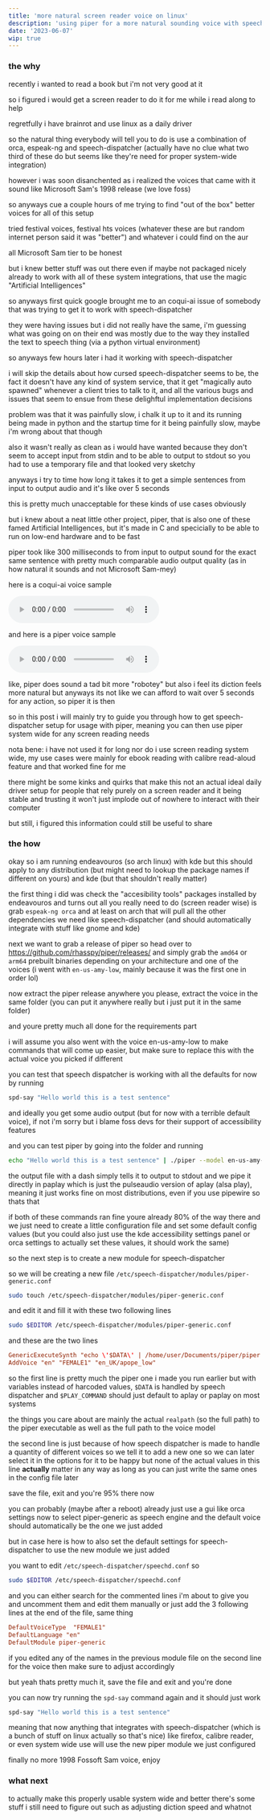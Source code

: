 ```yaml
---
title: 'more natural screen reader voice on linux'
description: 'using piper for a more natural sounding voice with speech-dispatcher'
date: '2023-06-07'
wip: true
---
```


### the why

recently i wanted to read a book but i'm not very good at it

so i figured i would get a screen reader to do it for me while i read along to help

regretfully i have brainrot and use linux as a daily driver

so the natural thing everybody will tell you to do is use a combination of orca, espeak-ng and speech-dispatcher (actually have no clue what two third of these do but seems like they're need for proper system-wide integration)

however i was soon disanchented as i realized the voices that came with it sound like Microsoft Sam's 1998 release (we love foss)

so anyways cue a couple hours of me trying to find "out of the box" better voices for all of this setup

tried festival voices, festival hts voices (whatever these are but random internet person said it was "better") and whatever i could find on the aur

all Microsoft Sam tier to be honest

but i knew better stuff was out there even if maybe not packaged nicely already to work with all of these system integrations, that use the magic "Artificial Intelligences"

so anyways first quick google brought me to an coqui-ai issue of somebody that was trying to get it to work with speech-dispatcher

they were having issues but i did not really have the same, i'm guessing what was going on on their end was mostly due to the way they installed the text to speech thing (via a python virtual environment)

so anyways few hours later i had it working with speech-dispatcher

i will skip the details about how cursed speech-dispatcher seems to be, the fact it doesn't have any kind of system service, that it get "magically auto spawned" whenever a client tries to talk to it, and all the various bugs and issues that seem to ensue from these delighftul implementation decisions

problem was that it was painfully slow, i chalk it up to it and its running being made in python and the startup time for it being painfully slow, maybe i'm wrong about that though

also it wasn't really as clean as i would have wanted because they don't seem to accept input from stdin and to be able to output to stdout so you had to use a temporary file and that looked very sketchy

anyways i try to time how long it takes it to get a simple sentences from input to output audio and it's like over 5 seconds

this is pretty much unacceptable for these kinds of use cases obviously

but i knew about a neat little other project, piper, that is also one of these famed Artificial Intelligences, but it's made in C and specicially to be able to run on low-end hardware and to be fast

piper took like 300 milliseconds to from input to output sound for the exact same sentence with pretty much comparable audio output quality (as in how natural it sounds and not Microsoft Sam-mey)

here is a coqui-ai voice sample

<audio src="/welcome_coqui.mp3" controls></audio>

and here is a piper voice sample

<audio src="/welcome_piper.mp3" controls></audio>

like, piper does sound a tad bit more "robotey" but also i feel its diction feels more natural but anyways its not like we can afford to wait over 5 seconds for any action, so piper it is then

so in this post i will mainly try to guide you through how to get speech-dispatcher setup for usage with piper, meaning you can then use piper system wide for any screen reading needs

nota bene: i have not used it for long nor do i use screen reading system wide, my use cases were mainly for ebook reading with calibre read-aloud feature and that worked fine for me

there might be some kinks and quirks that make this not an actual ideal daily driver setup for people that rely purely on a screen reader and it being stable and trusting it won't just implode out of nowhere to interact with their computer

but still, i figured this information could still be useful to share

### the how

okay so i am running endeavouros (so arch linux) with kde but this should apply to any distribution (but might need to lookup the package names if different on yours) and kde (but that shouldn't really matter)

the first thing i did was check the "accesibility tools" packages installed by endeavouros and turns out all you really need to do (screen reader wise) is grab `espeak-ng orca` and at least on arch that will pull all the other dependencies we need like speech-dispatcher (and should automatically integrate with stuff like gnome and kde)

next we want to grab a release of piper so head over to https://github.com/rhasspy/piper/releases/ and simply grab the `amd64` or `arm64` prebuilt binaries depending on your architecture and one of the voices (i went with `en-us-amy-low`, mainly because it was the first one in order lol)

now extract the piper release anywhere you please, extract the voice in the same folder (you can put it anywhere really but i just put it in the same folder)

and youre pretty much all done for the requirements part

i will assume you also went with the voice en-us-amy-low to make commands that will come up easier, but make sure to replace this with the actual voice you picked if different

you can test that speech dispatcher is working with all the defaults for now by running

```bash
spd-say "Hello world this is a test sentence"
```

and ideally you get some audio output (but for now with a terrible default voice), if not i'm sorry but i blame foss devs for their support of accessibility features

and you can test piper by going into the folder and running

```bash
echo "Hello world this is a test sentence" | ./piper --model en-us-amy-low.onnx --output_file - | paplay 
```

the output file with a dash simply tells it to output to stdout and we pipe it directly in paplay which is just the pulseaudio version of aplay (alsa play), meaning it just works fine on most distributions, even if you use pipewire so thats that

if both of these commands ran fine youre already 80% of the way there and we just need to create a little configuration file and set some default config values (but you could also just use the kde accessibility settings panel or orca settings to actually set these values, it should work the same)

so the next step is to create a new module for speech-dispatcher

so we will be creating a new file `/etc/speech-dispatcher/modules/piper-generic.conf`

```bash
sudo touch /etc/speech-dispatcher/modules/piper-generic.conf
```

and edit it and fill it with these two following lines

```bash
sudo $EDITOR /etc/speech-dispatcher/modules/piper-generic.conf
```

and these are the two lines


```conf
GenericExecuteSynth "echo \'$DATA\' | /home/user/Documents/piper/piper --model /home/user/Documents/piper/en-us-amy-low.onnx --output_raw | $PLAY_COMMAND"
AddVoice "en" "FEMALE1" "en_UK/apope_low"
```

so the first line is pretty much the piper one i made you run earlier but with variables instead of harcoded values, `$DATA` is handled by speech dispatcher and `$PLAY_COMMAND` should just default to aplay or paplay on most systems

the things you care about are mainly the actual `realpath` (so the full path) to the piper executable as well as the full path to the voice model

the second line is just because of how speech dispatcher is made to handle a quantity of different voices so we tell it to add a new one so we can later select it in the options for it to be happy but none of the actual values in this line **actually** matter in any way as long as you can just write the same ones in the config file later

save the file, exit and you're 95% there now

you can probably (maybe after a reboot) already just use a gui like orca settings now to select piper-generic as speech engine and the default voice should automatically be the one we just added

but in case here is how to also set the default settings for speech-dispatcher to use the new module we just added

you want to edit `/etc/speech-dispatcher/speechd.conf` so

```bash
sudo $EDITOR /etc/speech-dispatcher/speechd.conf
```

and you can either search for the commented lines i'm about to give you and uncomment them and edit them manually or just add the 3 following lines at the end of the file, same thing

```conf
DefaultVoiceType  "FEMALE1"
DefaultLanguage "en"
DefaultModule piper-generic
```

if you edited any of the names in the previous module file on the second line for the voice then make sure to adjust accordingly

but yeah thats pretty much it, save the file and exit and you're done

you can now try running the `spd-say` command again and it should just work

```bash
spd-say "Hello world this is a test sentence"
```

meaning that now anything that integrates with speech-dispatcher (which is a bunch of stuff on linux actually so that's nice) like firefox, calibre reader, or even system wide use will use the new piper module we just configured

finally no more 1998 Fossoft Sam voice, enjoy


### what next

to actually make this properly usable system wide and better there's some stuff i still need to figure out such as adjusting diction speed and whatnot
